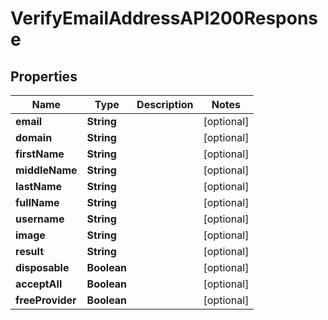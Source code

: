 

# VerifyEmailAddressAPI200Response

## Properties

Name | Type | Description | Notes
------------ | ------------- | ------------- | -------------
**email** | **String** |  |  [optional]
**domain** | **String** |  |  [optional]
**firstName** | **String** |  |  [optional]
**middleName** | **String** |  |  [optional]
**lastName** | **String** |  |  [optional]
**fullName** | **String** |  |  [optional]
**username** | **String** |  |  [optional]
**image** | **String** |  |  [optional]
**result** | **String** |  |  [optional]
**disposable** | **Boolean** |  |  [optional]
**acceptAll** | **Boolean** |  |  [optional]
**freeProvider** | **Boolean** |  |  [optional]




